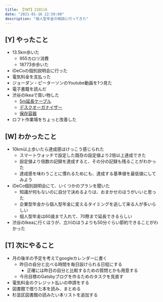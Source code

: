 ```yaml
---
title: 【YWT】210116
date: "2021-01-16 22:50:00"
description: "個人型年金の相談に行ってきた"
---
```


## [Y] やったこと

- 13.5km歩いた
  - 955カロリ消費
  - 18773歩歩いた
- iDeCoの個別説明会に行った
- 電気料金を支払った
- ジョーダン・ピーターソンのYoutube動画を1つ見た
- 電子書籍を読んだ
- 渋谷のIkeaで買い物した
  - [5m延長ケーブル](https://www.ikea.com/jp/ja/p/koppla-extension-cord-unearthed-white-30092550/)
  - [デスクオーガナイザー](https://www.ikea.com/jp/ja/p/tjena-desk-organiser-white-20395454/)
  - [保存容器](https://www.ikea.com/jp/ja/p/pruta-food-container-transparent-yellow-30335855/)
- ロフト作業場をちょっと改善した

## [W] わかったこと

- 10km以上歩いたら達成感はけっこう感じられた
  - スマートウォッチで設定した既存の設定値より2倍以上達成できた
  - 設定値より倍数の記録を達成すると、その分の記録も残ることがわかった
  - 達成感を味わうことに慣れるためにも、達成する基準値を最低値にしてみよう
- iDeCo個別説明会にて、いくつかのプランを聞いた
  - 知識が何もないのに自分で決めるよりは、おまかせのほうがいいと思った
  - 企業型年金から個人型年金に変えるタイミングを逃して来る人が多いらしい
  - 個人型年金は60歳まで入れて、70際まで延長できるらしい
- 渋谷のIkeaに行くほうが、立川のほうよりも50分ぐらい節約できることがわかった

## [T] 次にやること

- 月の後半の予定を考えてgoogleカレンダーに書く
  - 昨日の自分と比べる時間を毎日設けられる日程にする
    - 正確には昨日の自分と比較するための質問とかも用意する
  - 今月目標のGatsbyブログを作るためのタスクを見直す
- 電気料金のクレジット払いの申請をする
- 図書館で借りた本を読み、まとめる
- 杉並区図書館の読みたい本リストを追加する
